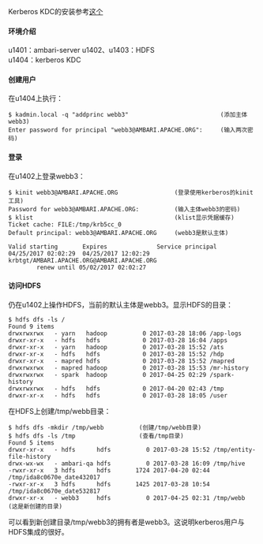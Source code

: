 Kerberos KDC的安装参考[这个](https://github.com/wbwangk/wbwangk.github.io/wiki/Ambari%E6%B5%8B%E8%AF%95#ambari-security)  

#### 环境介绍
u1401：ambari-server
u1402、u1403：HDFS  
u1404：kerberos KDC

#### 创建用户
在u1404上执行：
```
$ kadmin.local -q "addprinc webb3"                          (添加主体webb3)
Enter password for principal "webb3@AMBARI.APACHE.ORG":     (输入两次密码)
```
#### 登录
在u1402上登录webb3：
```
$ kinit webb3@AMBARI.APACHE.ORG                (登录使用kerberos的kinit工具)
Password for webb3@AMBARI.APACHE.ORG:          (输入主体webb3的密码)
$ klist                                        (klist显示凭据缓存)
Ticket cache: FILE:/tmp/krb5cc_0
Default principal: webb3@AMBARI.APACHE.ORG     (webb3是默认主体)

Valid starting       Expires              Service principal
04/25/2017 02:02:29  04/25/2017 12:02:29  krbtgt/AMBARI.APACHE.ORG@AMBARI.APACHE.ORG
        renew until 05/02/2017 02:02:27
```
#### 访问HDFS
仍在u1402上操作HDFS，当前的默认主体是webb3。显示HDFS的目录：
```
$ hdfs dfs -ls /
Found 9 items
drwxrwxrwx   - yarn   hadoop          0 2017-03-28 18:06 /app-logs
drwxr-xr-x   - hdfs   hdfs            0 2017-03-28 16:04 /apps
drwxr-xr-x   - yarn   hadoop          0 2017-03-28 15:52 /ats
drwxr-xr-x   - hdfs   hdfs            0 2017-03-28 15:52 /hdp
drwxr-xr-x   - mapred hdfs            0 2017-03-28 15:52 /mapred
drwxrwxrwx   - mapred hadoop          0 2017-03-28 15:53 /mr-history
drwxrwxrwx   - spark  hadoop          0 2017-04-25 02:29 /spark-history
drwxrwxrwx   - hdfs   hdfs            0 2017-04-20 02:43 /tmp
drwxr-xr-x   - hdfs   hdfs            0 2017-03-28 18:05 /user
```
在HDFS上创建/tmp/webb目录：
```
$ hdfs dfs -mkdir /tmp/webb          (创建/tmp/webb目录)
$ hdfs dfs -ls /tmp                  (查看/tmp目录)
Found 5 items
drwxr-xr-x   - hdfs      hdfs          0 2017-03-28 15:52 /tmp/entity-file-history
drwx-wx-wx   - ambari-qa hdfs          0 2017-03-28 16:09 /tmp/hive
-rwxr-xr-x   3 hdfs      hdfs       1724 2017-04-20 02:44 /tmp/ida8c0670e_date432017
-rwxr-xr-x   3 hdfs      hdfs       1425 2017-03-28 10:54 /tmp/ida8c0670e_date532817
drwxr-xr-x   - webb3     hdfs          0 2017-04-25 02:31 /tmp/webb     (这是新创建的目录)
```
可以看到新创建目录/tmp/webb3的拥有者是webb3。这说明kerberos用户与HDFS集成的很好。